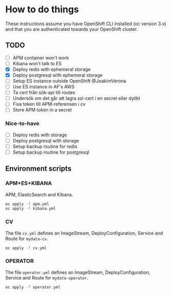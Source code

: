 # How to do things

These instructions assume you have OpenShift CLI installed (oc version 3.x) and that you are authenticated towards your OpenShift cluster.

## TODO

- [ ] APM container won't work
- [ ] Kibana won't talk to ES
- [x] Deploy redis with ephemeral storage
- [x] Deploy postgresql with ephemeral storage
- [ ] Setup ES instance outside OpenShift @JoakimVerona
- [ ] Use ES instance in AF's AWS
- [ ] Ta cert från sök-api till routes
- [ ] Undersök om det går att lagra ssl-cert i en secret eller dylikt
- [ ] Fixa token till APM-referensen i cv
- [ ] Store APM token in a secret

### Nice-to-have

- [ ] Deploy redis with storage
- [ ] Deploy postgresql with storage
- [ ] Setup backup routine for redis
- [ ] Setup backup routine for postgresql

## Environment scripts

### APM+ES+KIBANA

APM, ElasticSearch and Kibana.

```bash
oc apply -f apm.yml
oc apply -f kibana.yml
```

### CV

The file `cv.yml` defines an ImageStream, DeployConfiguration, Service and Route for `mydata-cv`.

```bash
oc apply -f cv.yml
```

### OPERATOR

The file `operator.yml` defines an ImageStream, DeployConfiguration, Service and Route for `mydata-operator`.

```bash
oc apply -f operator.yml
```
